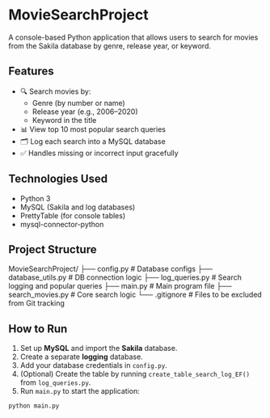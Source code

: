 # MovieSearchProject

A console-based Python application that allows users to search for movies from the Sakila database by genre, release year, or keyword.

## Features

- 🔍 Search movies by:
  - Genre (by number or name)
  - Release year (e.g., 2006–2020)
  - Keyword in the title
- 📊 View top 10 most popular search queries
- 🗂 Log each search into a MySQL database
- ✅ Handles missing or incorrect input gracefully

## Technologies Used

- Python 3
- MySQL (Sakila and log databases)
- PrettyTable (for console tables)
- mysql-connector-python

## Project Structure

MovieSearchProject/
├── config.py # Database configs
├── database_utils.py # DB connection logic
├── log_queries.py # Search logging and popular queries
├── main.py # Main program file
├── search_movies.py # Core search logic
└── .gitignore # Files to be excluded from Git tracking

## How to Run

1. Set up **MySQL** and import the **Sakila** database.
2. Create a separate **logging** database.
3. Add your database credentials in `config.py`.
4. (Optional) Create the table by running `create_table_search_log_EF()` from `log_queries.py`.
5. Run `main.py` to start the application:

```bash
python main.py
```

